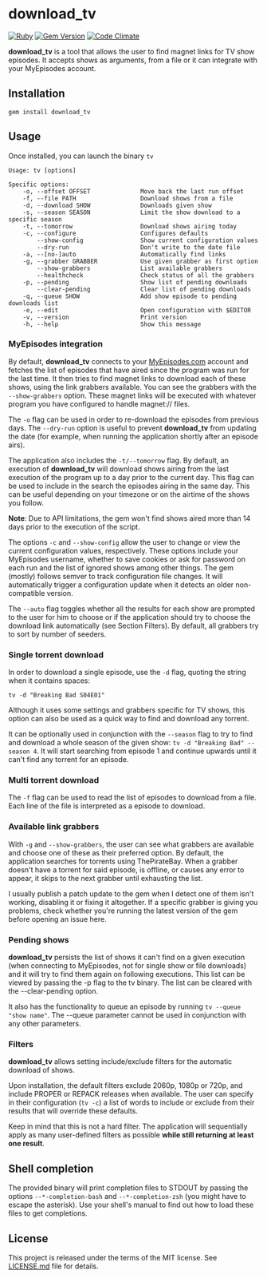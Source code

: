 # download_tv

[![Ruby](https://github.com/guille/download_tv/actions/workflows/ruby.yml/badge.svg?branch=master)](https://github.com/guille/download_tv/actions/workflows/ruby.yml)
[![Gem Version](https://badge.fury.io/rb/download_tv.svg)](https://badge.fury.io/rb/download_tv)
[![Code Climate](https://codeclimate.com/github/guille/download_tv.svg)](https://codeclimate.com/github/guille/download_tv)

**download_tv** is a tool that allows the user to find magnet links for TV show episodes. It accepts shows as arguments, from a file or it can integrate with your MyEpisodes account.

## Installation

`gem install download_tv`

## Usage

Once installed, you can launch the binary `tv`

```
Usage: tv [options]

Specific options:
    -o, --offset OFFSET              Move back the last run offset
    -f, --file PATH                  Download shows from a file
    -d, --download SHOW              Downloads given show
    -s, --season SEASON              Limit the show download to a specific season
    -t, --tomorrow                   Download shows airing today
    -c, --configure                  Configures defaults
        --show-config                Show current configuration values
        --dry-run                    Don't write to the date file
    -a, --[no-]auto                  Automatically find links
    -g, --grabber GRABBER            Use given grabber as first option
        --show-grabbers              List available grabbers
        --healthcheck                Check status of all the grabbers
    -p, --pending                    Show list of pending downloads
        --clear-pending              Clear list of pending downloads
    -q, --queue SHOW                 Add show episode to pending downloads list
    -e, --edit                       Open configuration with $EDITOR
    -v, --version                    Print version
    -h, --help                       Show this message
```

### MyEpisodes integration

By default, **download_tv** connects to your [MyEpisodes.com](https://www.myepisodes.com/) account and fetches the list of episodes that have aired since the program was run for the last time. It then tries to find magnet links to download each of these shows, using the link grabbers available. You can see the grabbers with the `--show-grabbers` option. These magnet links will be executed with whatever program you have configured to handle magnet:// files.

The `-o` flag can be used in order to re-download the episodes from previous days. The `--dry-run` option is useful to prevent **download_tv** from updating the date (for example, when running the application shortly after an episode airs).

The application also includes the `-t/--tomorrow` flag. By default, an execution of **download_tv** will download shows airing from the last execution of the program up to a day prior to the current day. This flag can be used to include in the search the episodes airing in the same day. This can be useful depending on your timezone or on the airtime of the shows you follow.

**Note**: Due to API limitations, the gem won't find shows aired more than 14 days prior to the execution of the script.

The options `-c` and `--show-config` allow the user to change or view the current configuration values, respectively. These options include your MyEpisodes username, whether to save cookies or ask for password on each run and the list of ignored shows among other things. The gem (mostly) follows semver to track configuration file changes. It will automatically trigger a configuration update when it detects an older non-compatible version.

The `--auto` flag toggles whether all the results for each show are prompted to the user for him to choose or if the application should try to choose the download link automatically (see Section Filters). By default, all grabbers try to sort by number of seeders.

### Single torrent download

In order to download a single episode, use the `-d` flag, quoting the string when it contains spaces:

```
tv -d "Breaking Bad S04E01"
```

Although it uses some settings and grabbers specific for TV shows, this option can also be used as a quick way to find and download any torrent.

It can be optionally used in conjunction with the `--season` flag to try to find and download a whole season of the given show: `tv -d "Breaking Bad" --season 4`. It will start searching from episode 1 and continue upwards until it can't find any torrent for an episode.

### Multi torrent download

The `-f` flag can be used to read the list of episodes to download from a file. Each line of the file is interpreted as a episode to download.

### Available link grabbers

With `-g` and `--show-grabbers`, the user can see what grabbers are available and choose one of these as their preferred option. By default, the application searches for torrents using ThePirateBay. When a grabber doesn't have a torrent for said episode, is offline, or causes any error to appear, it skips to the next grabber until exhausting the list.

I usually publish a patch update to the gem when I detect one of them isn't working, disabling it or fixing it altogether. If a specific grabber is giving you problems, check whether you're running the latest version of the gem before opening an issue here.

### Pending shows

**download_tv** persists the list of shows it can't find on a given execution (when connecting to MyEpisodes, not for single show or file downloads) and it will try to find them again on following executions. This list can be viewed by passing the -p flag to the tv binary. The list can be cleared with the --clear-pending option.

It also has the functionality to queue an episode by running `tv --queue "show name"`. The --queue parameter cannot be used in conjunction with any other parameters.

### Filters

**download_tv** allows setting include/exclude filters for the automatic download of shows.

Upon installation, the default filters exclude 2060p, 1080p or 720p, and include PROPER or REPACK releases when available. The user can specify in their configuration (`tv -c`) a list of words to include or exclude from their results that will override these defaults.

Keep in mind that this is not a hard filter. The application will sequentially apply as many user-defined filters as possible **while still returning at least one result**.

## Shell completion

The provided binary will print completion files to STDOUT by passing the options `--*-completion-bash` and `--*-completion-zsh` (you might have to escape the asterisk). Use your shell's manual to find out how to load these files to get completions.

## License

This project is released under the terms of the MIT license. See [LICENSE.md](https://github.com/guille/download_tv/blob/master/LICENSE.md) file for details.
